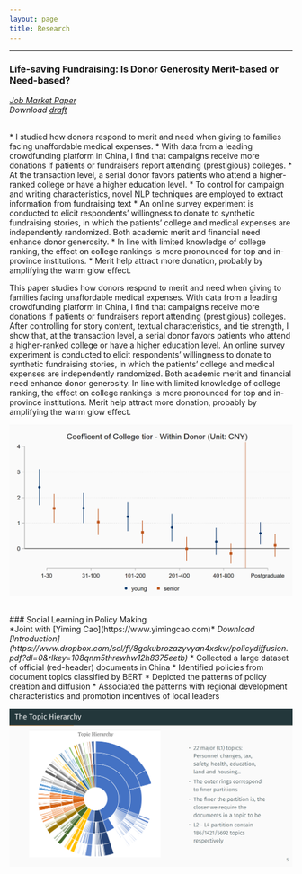 ```yaml
---
layout: page
title: Research
---
```


___

### Life-saving Fundraising: Is Donor Generosity Merit-based or Need-based?

*[Job Market Paper](https://www.dropbox.com/sh/q8pac1tpqc267ei/AADVS3O44u_pddqG7TmLSjpCa?dl=0)*  
<i>Download [draft](https://www.dropbox.com/sh/q8pac1tpqc267ei/AADVS3O44u_pddqG7TmLSjpCa?dl=0)</i>

<br>
* I studied how donors respond to merit and need when giving to families facing unaffordable medical expenses.
* With data from a leading crowdfunding platform in China, I find that campaigns receive more donations if patients or fundraisers report attending (prestigious) colleges.
* At the transaction level, a serial donor favors patients who attend a higher-ranked college or have a higher education level.
* To control for campaign and writing characteristics, novel NLP techniques are employed to extract information from fundraising text
* An online survey experiment is conducted to elicit respondents’ willingness to donate to synthetic fundraising stories, in which the patients’ college and medical expenses are independently randomized. Both academic merit and financial need enhance donor generosity.
* In line with limited knowledge of college ranking, the effect on college rankings is more pronounced for top and in-province institutions.
* Merit help attract more donation, probably by amplifying the warm glow effect.
<br>

This paper studies how donors respond to merit and need when giving to families facing unaffordable medical expenses. With data from a
leading crowdfunding platform in China, I find that campaigns receive more donations if patients or fundraisers report attending (prestigious) colleges. After controlling for story content, textual characteristics, and tie strength, I show that, at the transaction level, a serial donor favors patients who attend a higher-ranked college or have a higher education level. An online survey experiment is conducted to elicit respondents’ willingness to donate to synthetic fundraising stories, in which the patients’ college and medical expenses are independently randomized. Both academic merit and financial need enhance donor generosity. In line with limited knowledge of college ranking, the effect on college rankings is more pronounced for top and in-province institutions. Merit help attract more donation, probably by amplifying the warm glow effect.

![Academic Merit Effect on Donation](/assets/coltier0918.png)

<br>
### Social Learning in Policy Making 

<br>
*Joint with [Yiming Cao](https://www.yimingcao.com)*  
<i>Download [Introduction](https://www.dropbox.com/scl/fi/8gckubrozazyvyan4xskw/policydiffusion.pdf?dl=0&rlkey=108qnm5threwhw12h8375eetb)</i>
* Collected a large dataset of official (red-header) documents in China
* Identified policies from document topics classified by BERT
* Depicted the patterns of policy creation and diffusion
* Associated the patterns with regional development characteristics and promotion incentives of local leaders
<br> 

![Topic Hierarchy by BERT](/assets/the_topic_hierarchy.png)

<br>





